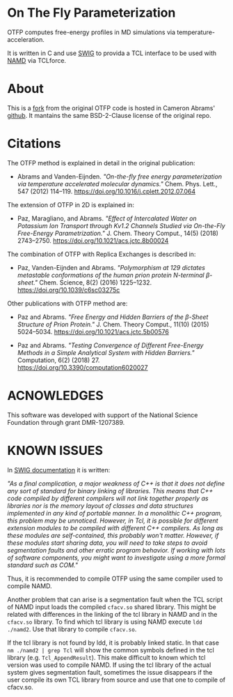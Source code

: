 # On The Fly Parameterization 

OTFP computes free-energy profiles in MD simulations via temperature-acceleration. 
 
It is written in C and use [SWIG](http://www.swig.org) to provida a TCL
interface to be used with [NAMD](www.ks.uiuc.edu/Research/namd) via TCLforce.

# About

This is a [fork](https://github.com/alexispaz/otfp) from the original OTFP code
is hosted in Cameron Abrams' [github](https://github.com/cameronabrams/otfp).
It mantains the same BSD-2-Clause license of the original repo.

# Citations

The OTFP method is explained in detail in the original publication:

- Abrams and Vanden-Eijnden. 
_"On-the-fly free energy parameterization via temperature accelerated molecular
dynamics."_
Chem. Phys. Lett., 547 (2012) 114–119. https://doi.org/10.1016/j.cplett.2012.07.064

The extension of OTFP in 2D is explained in:

- Paz, Maragliano, and Abrams. 
_"Effect of Intercalated Water on Potassium Ion Transport through Kv1.2
Channels Studied via On-the-Fly Free-Energy Parametrization."_
J. Chem. Theory Comput., 14(5) (2018) 2743–2750. https://doi.org/10.1021/acs.jctc.8b00024
 
The combination of OTFP with Replica Exchanges is described in:

- Paz, Vanden-Eijnden and Abrams. 
_"Polymorphism at 129 dictates metastable conformations of the human prion
protein N-terminal β-sheet."_ 
Chem. Science, 8(2) (2016) 1225–1232. https://doi.org/10.1039/c6sc03275c
 
Other publications with OTFP method are:

- Paz and Abrams. 
_"Free Energy and Hidden Barriers of the β-Sheet Structure of Prion Protein."_
J. Chem. Theory Comput., 11(10) (2015) 5024–5034. https://doi.org/10.1021/acs.jctc.5b00576

- Paz and Abrams. 
_"Testing Convergence of Different Free-Energy Methods in a Simple Analytical
System with Hidden Barriers."_
Computation, 6(2) (2018) 27.  https://doi.org/10.3390/computation6020027

# ACNOWLEDGES

This software was developed with support of the National Science Foundation
through grant DMR-1207389.
 
# KNOWN ISSUES

In [SWIG documentation](http://www.swig.org/Doc1.3/Tcl.html) it is written: 

_"As a final complication, a major weakness of C++ is that it does not define any
sort of standard for binary linking of libraries. This means that C++ code
compiled by different compilers will not link together properly as libraries
nor is the memory layout of classes and data structures implemented in any kind
of portable manner. In a monolithic C++ program, this problem may be unnoticed.
However, in Tcl, it is possible for different extension modules to be compiled
with different C++ compilers. As long as these modules are self-contained, this
probably won't matter. However, if these modules start sharing data, you will
need to take steps to avoid segmentation faults and other erratic program
behavior. If working with lots of software components, you might want to
investigate using a more formal standard such as COM."_

Thus, it is recommended to compile OTFP using the same compiler used to compile
NAMD. 

Another problem that can arise is a segmentation fault when the TCL script of
NAMD input loads the compiled `cfacv.so` shared library. This might be related with
differences in the linking of the tcl library in NAMD and in the `cfacv.so`
library. To find which tcl library is using NAMD execute `ldd ./namd2`.  Use
that library to compile `cfacv.so`.

If the tcl library is not found by ldd, it is probably linked static. In that
case `nm ./namd2 | grep Tcl` will show the common symbols defined in the tcl
library (e.g. `Tcl_AppendResult`). This make difficult to known which tcl
version was used to compile NAMD. If using the tcl library of the actual system
gives segmentation fault, sometimes the issue disappears if the user compile
its own TCL library from source and use that one to compile of cfacv.so.
 
